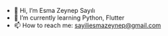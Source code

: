 - 👋 Hi, I’m Esma Zeynep Sayılı
- 🌱 I’m currently learning Python, Flutter
- 📫 How to reach me: sayiliesmazeynep@gmail.com

<!---
Ezeysay16/Ezeysay16 is a ✨ special ✨ repository because its `README.md` (this file) appears on your GitHub profile.
You can click the Preview link to take a look at your changes.
--->
